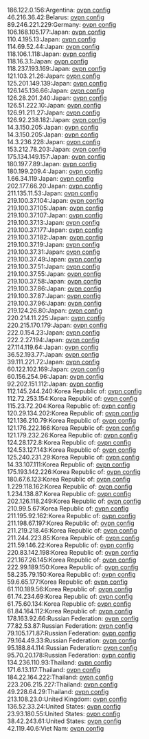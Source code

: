 186.122.0.156:Argentina: [ovpn config](vpn/186_122_0_156.ovpn)  
46.216.36.42:Belarus: [ovpn config](vpn/46_216_36_42.ovpn)  
89.246.221.229:Germany: [ovpn config](vpn/89_246_221_229.ovpn)  
106.168.105.177:Japan: [ovpn config](vpn/106_168_105_177.ovpn)  
110.4.195.13:Japan: [ovpn config](vpn/110_4_195_13.ovpn)  
114.69.52.44:Japan: [ovpn config](vpn/114_69_52_44.ovpn)  
118.106.1.118:Japan: [ovpn config](vpn/118_106_1_118.ovpn)  
118.16.3.1:Japan: [ovpn config](vpn/118_16_3_1.ovpn)  
118.237.193.169:Japan: [ovpn config](vpn/118_237_193_169.ovpn)  
121.103.21.26:Japan: [ovpn config](vpn/121_103_21_26.ovpn)  
125.201.149.139:Japan: [ovpn config](vpn/125_201_149_139.ovpn)  
126.145.136.66:Japan: [ovpn config](vpn/126_145_136_66.ovpn)  
126.28.201.240:Japan: [ovpn config](vpn/126_28_201_240.ovpn)  
126.51.222.10:Japan: [ovpn config](vpn/126_51_222_10.ovpn)  
126.91.211.27:Japan: [ovpn config](vpn/126_91_211_27.ovpn)  
126.92.238.182:Japan: [ovpn config](vpn/126_92_238_182.ovpn)  
14.3.150.205:Japan: [ovpn config](vpn/14_3_150_205.ovpn)  
14.3.150.205:Japan: [ovpn config](vpn/14_3_150_205.ovpn)  
14.3.236.228:Japan: [ovpn config](vpn/14_3_236_228.ovpn)  
153.212.78.203:Japan: [ovpn config](vpn/153_212_78_203.ovpn)  
175.134.149.157:Japan: [ovpn config](vpn/175_134_149_157.ovpn)  
180.197.7.89:Japan: [ovpn config](vpn/180_197_7_89.ovpn)  
180.199.209.4:Japan: [ovpn config](vpn/180_199_209_4.ovpn)  
1.66.34.119:Japan: [ovpn config](vpn/1_66_34_119.ovpn)  
202.177.66.20:Japan: [ovpn config](vpn/202_177_66_20.ovpn)  
211.135.11.53:Japan: [ovpn config](vpn/211_135_11_53.ovpn)  
219.100.37.104:Japan: [ovpn config](vpn/219_100_37_104.ovpn)  
219.100.37.105:Japan: [ovpn config](vpn/219_100_37_105.ovpn)  
219.100.37.107:Japan: [ovpn config](vpn/219_100_37_107.ovpn)  
219.100.37.13:Japan: [ovpn config](vpn/219_100_37_13.ovpn)  
219.100.37.177:Japan: [ovpn config](vpn/219_100_37_177.ovpn)  
219.100.37.182:Japan: [ovpn config](vpn/219_100_37_182.ovpn)  
219.100.37.19:Japan: [ovpn config](vpn/219_100_37_19.ovpn)  
219.100.37.31:Japan: [ovpn config](vpn/219_100_37_31.ovpn)  
219.100.37.49:Japan: [ovpn config](vpn/219_100_37_49.ovpn)  
219.100.37.51:Japan: [ovpn config](vpn/219_100_37_51.ovpn)  
219.100.37.55:Japan: [ovpn config](vpn/219_100_37_55.ovpn)  
219.100.37.58:Japan: [ovpn config](vpn/219_100_37_58.ovpn)  
219.100.37.86:Japan: [ovpn config](vpn/219_100_37_86.ovpn)  
219.100.37.87:Japan: [ovpn config](vpn/219_100_37_87.ovpn)  
219.100.37.96:Japan: [ovpn config](vpn/219_100_37_96.ovpn)  
219.124.26.80:Japan: [ovpn config](vpn/219_124_26_80.ovpn)  
220.214.11.225:Japan: [ovpn config](vpn/220_214_11_225.ovpn)  
220.215.170.179:Japan: [ovpn config](vpn/220_215_170_179.ovpn)  
222.0.154.23:Japan: [ovpn config](vpn/222_0_154_23.ovpn)  
222.2.27.194:Japan: [ovpn config](vpn/222_2_27_194.ovpn)  
27.114.119.64:Japan: [ovpn config](vpn/27_114_119_64.ovpn)  
36.52.193.77:Japan: [ovpn config](vpn/36_52_193_77.ovpn)  
39.111.221.72:Japan: [ovpn config](vpn/39_111_221_72.ovpn)  
60.122.102.169:Japan: [ovpn config](vpn/60_122_102_169.ovpn)  
60.156.254.96:Japan: [ovpn config](vpn/60_156_254_96.ovpn)  
92.202.151.112:Japan: [ovpn config](vpn/92_202_151_112.ovpn)  
112.145.244.240:Korea Republic of: [ovpn config](vpn/112_145_244_240.ovpn)  
112.72.253.154:Korea Republic of: [ovpn config](vpn/112_72_253_154.ovpn)  
115.23.72.204:Korea Republic of: [ovpn config](vpn/115_23_72_204.ovpn)  
120.29.134.202:Korea Republic of: [ovpn config](vpn/120_29_134_202.ovpn)  
121.136.210.79:Korea Republic of: [ovpn config](vpn/121_136_210_79.ovpn)  
121.176.222.166:Korea Republic of: [ovpn config](vpn/121_176_222_166.ovpn)  
121.179.232.26:Korea Republic of: [ovpn config](vpn/121_179_232_26.ovpn)  
124.28.172.8:Korea Republic of: [ovpn config](vpn/124_28_172_8.ovpn)  
124.53.127.143:Korea Republic of: [ovpn config](vpn/124_53_127_143.ovpn)  
125.240.231.29:Korea Republic of: [ovpn config](vpn/125_240_231_29.ovpn)  
14.33.107.111:Korea Republic of: [ovpn config](vpn/14_33_107_111.ovpn)  
175.193.142.226:Korea Republic of: [ovpn config](vpn/175_193_142_226.ovpn)  
180.67.6.123:Korea Republic of: [ovpn config](vpn/180_67_6_123.ovpn)  
1.229.118.162:Korea Republic of: [ovpn config](vpn/1_229_118_162.ovpn)  
1.234.138.87:Korea Republic of: [ovpn config](vpn/1_234_138_87.ovpn)  
202.126.118.249:Korea Republic of: [ovpn config](vpn/202_126_118_249.ovpn)  
210.99.5.67:Korea Republic of: [ovpn config](vpn/210_99_5_67.ovpn)  
211.195.92.162:Korea Republic of: [ovpn config](vpn/211_195_92_162.ovpn)  
211.198.67.197:Korea Republic of: [ovpn config](vpn/211_198_67_197.ovpn)  
211.219.218.46:Korea Republic of: [ovpn config](vpn/211_219_218_46.ovpn)  
211.244.223.85:Korea Republic of: [ovpn config](vpn/211_244_223_85.ovpn)  
211.59.146.22:Korea Republic of: [ovpn config](vpn/211_59_146_22.ovpn)  
220.83.142.198:Korea Republic of: [ovpn config](vpn/220_83_142_198.ovpn)  
221.167.26.145:Korea Republic of: [ovpn config](vpn/221_167_26_145.ovpn)  
222.99.189.150:Korea Republic of: [ovpn config](vpn/222_99_189_150.ovpn)  
58.235.79.150:Korea Republic of: [ovpn config](vpn/58_235_79_150.ovpn)  
59.6.65.177:Korea Republic of: [ovpn config](vpn/59_6_65_177.ovpn)  
61.110.189.56:Korea Republic of: [ovpn config](vpn/61_110_189_56.ovpn)  
61.74.234.69:Korea Republic of: [ovpn config](vpn/61_74_234_69.ovpn)  
61.75.60.134:Korea Republic of: [ovpn config](vpn/61_75_60_134.ovpn)  
61.84.164.112:Korea Republic of: [ovpn config](vpn/61_84_164_112.ovpn)  
178.163.92.66:Russian Federation: [ovpn config](vpn/178_163_92_66.ovpn)  
77.82.53.87:Russian Federation: [ovpn config](vpn/77_82_53_87.ovpn)  
79.105.171.87:Russian Federation: [ovpn config](vpn/79_105_171_87.ovpn)  
79.164.49.33:Russian Federation: [ovpn config](vpn/79_164_49_33.ovpn)  
95.188.84.114:Russian Federation: [ovpn config](vpn/95_188_84_114.ovpn)  
95.70.20.178:Russian Federation: [ovpn config](vpn/95_70_20_178.ovpn)  
134.236.110.93:Thailand: [ovpn config](vpn/134_236_110_93.ovpn)  
171.6.13.117:Thailand: [ovpn config](vpn/171_6_13_117.ovpn)  
184.22.164.222:Thailand: [ovpn config](vpn/184_22_164_222.ovpn)  
223.206.215.227:Thailand: [ovpn config](vpn/223_206_215_227.ovpn)  
49.228.64.29:Thailand: [ovpn config](vpn/49_228_64_29.ovpn)  
213.108.23.0:United Kingdom: [ovpn config](vpn/213_108_23_0.ovpn)  
136.52.33.24:United States: [ovpn config](vpn/136_52_33_24.ovpn)  
23.93.180.55:United States: [ovpn config](vpn/23_93_180_55.ovpn)  
38.42.243.61:United States: [ovpn config](vpn/38_42_243_61.ovpn)  
42.119.40.6:Viet Nam: [ovpn config](vpn/42_119_40_6.ovpn)  
